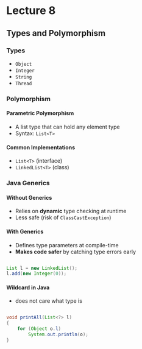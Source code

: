 # Lecture 8

## Types and Polymorphism

### Types
- `Object`  
- `Integer`  
- `String`  
- `Thread`

### Polymorphism

#### Parametric Polymorphism
- A list type that can hold any element type  
- Syntax: `List<T>`

#### Common Implementations
- `List<T>` (interface)  
- `LinkedList<T>` (class)  

### Java Generics

#### Without Generics
- Relies on **dynamic** type checking at runtime  
- Less safe (risk of `ClassCastException`)

#### With Generics
- Defines type parameters at compile-time  
- **Makes code safer** by catching type errors early  

```Java

List l = new LinkedList();
l.add(new Integer(0));

```

#### Wildcard in Java
- does not care what type is
```Java

void printAll(List<?> l)
{
    for (Object o.l)
        System.out.println(o);
}

```